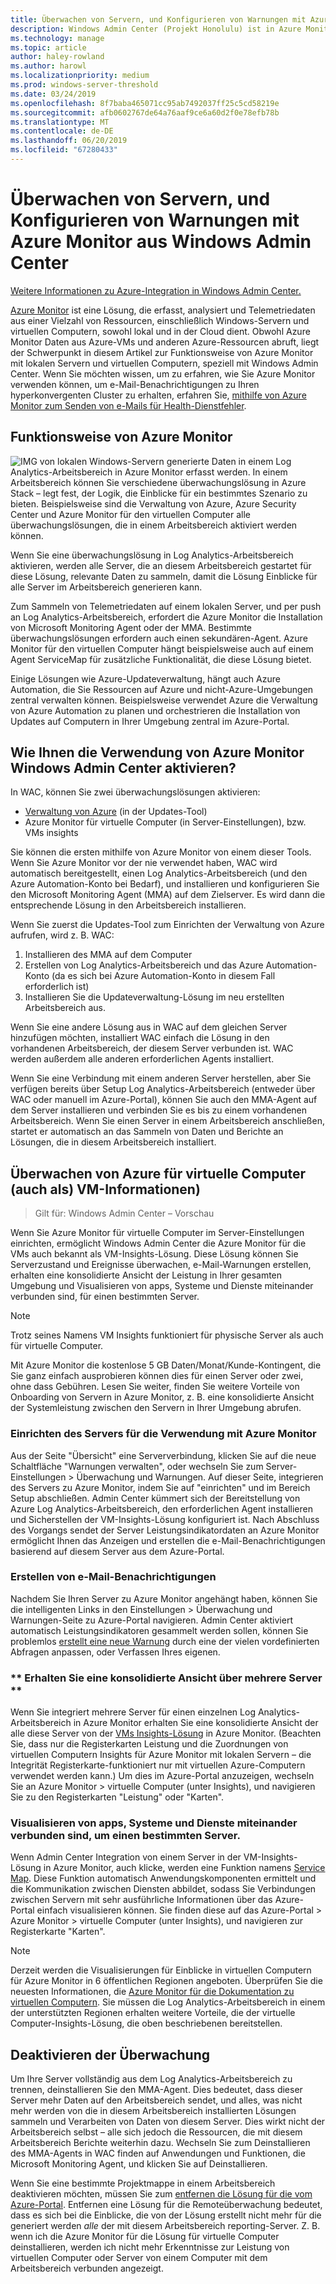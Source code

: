 ```yaml
---
title: Überwachen von Servern, und Konfigurieren von Warnungen mit Azure Monitor aus Windows Admin Center
description: Windows Admin Center (Projekt Honolulu) ist in Azure Monitor integriert.
ms.technology: manage
ms.topic: article
author: haley-rowland
ms.author: harowl
ms.localizationpriority: medium
ms.prod: windows-server-threshold
ms.date: 03/24/2019
ms.openlocfilehash: 8f7baba465071cc95ab7492037ff25c5cd58219e
ms.sourcegitcommit: afb0602767de64a76aaf9ce6a60d2f0e78efb78b
ms.translationtype: MT
ms.contentlocale: de-DE
ms.lasthandoff: 06/20/2019
ms.locfileid: "67280433"
---
```

# <a name="monitor-servers-and-configure-alerts-with-azure-monitor-from-windows-admin-center"></a>Überwachen von Servern, und Konfigurieren von Warnungen mit Azure Monitor aus Windows Admin Center

[Weitere Informationen zu Azure-Integration in Windows Admin Center.](../plan/azure-integration-options.md)

[Azure Monitor](https://docs.microsoft.com/azure/azure-monitor/overview) ist eine Lösung, die erfasst, analysiert und Telemetriedaten aus einer Vielzahl von Ressourcen, einschließlich Windows-Servern und virtuellen Computern, sowohl lokal und in der Cloud dient. Obwohl Azure Monitor Daten aus Azure-VMs und anderen Azure-Ressourcen abruft, liegt der Schwerpunkt in diesem Artikel zur Funktionsweise von Azure Monitor mit lokalen Servern und virtuellen Computern, speziell mit Windows Admin Center. Wenn Sie möchten wissen, um zu erfahren, wie Sie Azure Monitor verwenden können, um e-Mail-Benachrichtigungen zu Ihren hyperkonvergenten Cluster zu erhalten, erfahren Sie, [mithilfe von Azure Monitor zum Senden von e-Mails für Health-Dienstfehler](https://docs.microsoft.com/windows-server/storage/storage-spaces/configure-azure-monitor).

## <a name="how-does-azure-monitor-work"></a>Funktionsweise von Azure Monitor
![IMG](../media/azure-monitor-diagram.png) von lokalen Windows-Servern generierte Daten in einem Log Analytics-Arbeitsbereich in Azure Monitor erfasst werden. In einem Arbeitsbereich können Sie verschiedene überwachungslösung in Azure Stack – legt fest, der Logik, die Einblicke für ein bestimmtes Szenario zu bieten. Beispielsweise sind die Verwaltung von Azure, Azure Security Center und Azure Monitor für den virtuellen Computer alle überwachungslösungen, die in einem Arbeitsbereich aktiviert werden können. 

Wenn Sie eine überwachungslösung in Log Analytics-Arbeitsbereich aktivieren, werden alle Server, die an diesem Arbeitsbereich gestartet für diese Lösung, relevante Daten zu sammeln, damit die Lösung Einblicke für alle Server im Arbeitsbereich generieren kann. 

Zum Sammeln von Telemetriedaten auf einem lokalen Server, und per push an Log Analytics-Arbeitsbereich, erfordert die Azure Monitor die Installation von Microsoft Monitoring Agent oder der MMA. Bestimmte überwachungslösungen erfordern auch einen sekundären-Agent. Azure Monitor für den virtuellen Computer hängt beispielsweise auch auf einem Agent ServiceMap für zusätzliche Funktionalität, die diese Lösung bietet. 

Einige Lösungen wie Azure-Updateverwaltung, hängt auch Azure Automation, die Sie Ressourcen auf Azure und nicht-Azure-Umgebungen zentral verwalten können. Beispielsweise verwendet Azure die Verwaltung von Azure Automation zu planen und orchestrieren die Installation von Updates auf Computern in Ihrer Umgebung zentral im Azure-Portal.


## <a name="how-does-windows-admin-center-enable-you-to-use-azure-monitor"></a>Wie Ihnen die Verwendung von Azure Monitor Windows Admin Center aktivieren?

In WAC, können Sie zwei überwachungslösungen aktivieren:

- [Verwaltung von Azure](azure-update-management.md) (in der Updates-Tool)
- Azure Monitor für virtuelle Computer (in Server-Einstellungen), bzw. VMs insights

Sie können die ersten mithilfe von Azure Monitor von einem dieser Tools. Wenn Sie Azure Monitor vor der nie verwendet haben, WAC wird automatisch bereitgestellt, einen Log Analytics-Arbeitsbereich (und den Azure Automation-Konto bei Bedarf), und installieren und konfigurieren Sie den Microsoft Monitoring Agent (MMA) auf dem Zielserver. Es wird dann die entsprechende Lösung in den Arbeitsbereich installieren. 

Wenn Sie zuerst die Updates-Tool zum Einrichten der Verwaltung von Azure aufrufen, wird z. B. WAC:

1. Installieren des MMA auf dem Computer
2. Erstellen von Log Analytics-Arbeitsbereich und das Azure Automation-Konto (da es sich bei Azure Automation-Konto in diesem Fall erforderlich ist)
3. Installieren Sie die Updateverwaltung-Lösung im neu erstellten Arbeitsbereich aus.

Wenn Sie eine andere Lösung aus in WAC auf dem gleichen Server hinzufügen möchten, installiert WAC einfach die Lösung in den vorhandenen Arbeitsbereich, der diesem Server verbunden ist. WAC werden außerdem alle anderen erforderlichen Agents installiert.

Wenn Sie eine Verbindung mit einem anderen Server herstellen, aber Sie verfügen bereits über Setup Log Analytics-Arbeitsbereich (entweder über WAC oder manuell im Azure-Portal), können Sie auch den MMA-Agent auf dem Server installieren und verbinden Sie es bis zu einem vorhandenen Arbeitsbereich. Wenn Sie einen Server in einem Arbeitsbereich anschließen, startet er automatisch an das Sammeln von Daten und Berichte an Lösungen, die in diesem Arbeitsbereich installiert.

## <a name="azure-monitor-for-virtual-machines-aka-virtual-machine-insights"></a>Überwachen von Azure für virtuelle Computer (auch als) VM-Informationen)
>Gilt für: Windows Admin Center – Vorschau

Wenn Sie Azure Monitor für virtuelle Computer im Server-Einstellungen einrichten, ermöglicht Windows Admin Center die Azure Monitor für die VMs auch bekannt als VM-Insights-Lösung. Diese Lösung können Sie Serverzustand und Ereignisse überwachen, e-Mail-Warnungen erstellen, erhalten eine konsolidierte Ansicht der Leistung in Ihrer gesamten Umgebung und Visualisieren von apps, Systeme und Dienste miteinander verbunden sind, für einen bestimmten Server.

> [!NOTE]
> Trotz seines Namens VM Insights funktioniert für physische Server als auch für virtuelle Computer.

Mit Azure Monitor die kostenlose 5 GB Daten/Monat/Kunde-Kontingent, die Sie ganz einfach ausprobieren können dies für einen Server oder zwei, ohne dass Gebühren. Lesen Sie weiter, finden Sie weitere Vorteile von Onboarding von Servern in Azure Monitor, z. B. eine konsolidierte Ansicht der Systemleistung zwischen den Servern in Ihrer Umgebung abrufen.

### <a name="set-up-your-server-for-use-with-azure-monitor"></a>**Einrichten des Servers für die Verwendung mit Azure Monitor**

Aus der Seite "Übersicht" eine Serververbindung, klicken Sie auf die neue Schaltfläche "Warnungen verwalten", oder wechseln Sie zum Server-Einstellungen > Überwachung und Warnungen. Auf dieser Seite, integrieren des Servers zu Azure Monitor, indem Sie auf "einrichten" und im Bereich Setup abschließen. Admin Center kümmert sich der Bereitstellung von Azure Log Analytics-Arbeitsbereich, den erforderlichen Agent installieren und Sicherstellen der VM-Insights-Lösung konfiguriert ist. Nach Abschluss des Vorgangs sendet der Server Leistungsindikatordaten an Azure Monitor ermöglicht Ihnen das Anzeigen und erstellen die e-Mail-Benachrichtigungen basierend auf diesem Server aus dem Azure-Portal.

### <a name="create-email-alerts"></a>**Erstellen von e-Mail-Benachrichtigungen**

Nachdem Sie Ihren Server zu Azure Monitor angehängt haben, können Sie die intelligenten Links in den Einstellungen > Überwachung und Warnungen-Seite zu Azure-Portal navigieren. Admin Center aktiviert automatisch Leistungsindikatoren gesammelt werden sollen, können Sie problemlos [erstellt eine neue Warnung](https://docs.microsoft.com/azure/azure-monitor/platform/alerts-log) durch eine der vielen vordefinierten Abfragen anpassen, oder Verfassen Ihres eigenen.

### <a name="get-a-consolidated-view-across-multiple-servers-"></a>** Erhalten Sie eine konsolidierte Ansicht über mehrere Server **

Wenn Sie integriert mehrere Server für einen einzelnen Log Analytics-Arbeitsbereich in Azure Monitor erhalten Sie eine konsolidierte Ansicht der alle diese Server von der [VMs Insights-Lösung](https://docs.microsoft.com/azure/azure-monitor/insights/vminsights-overview) in Azure Monitor.  (Beachten Sie, dass nur die Registerkarten Leistung und die Zuordnungen von virtuellen Computern Insights für Azure Monitor mit lokalen Servern – die Integrität Registerkarte-funktioniert nur mit virtuellen Azure-Computern verwendet werden kann.) Um dies im Azure-Portal anzuzeigen, wechseln Sie an Azure Monitor > virtuelle Computer (unter Insights), und navigieren Sie zu den Registerkarten "Leistung" oder "Karten".

### <a name="visualize-apps-systems-and-services-connected-to-a-given-server"></a>**Visualisieren von apps, Systeme und Dienste miteinander verbunden sind, um einen bestimmten Server.**

Wenn Admin Center Integration von einem Server in der VM-Insights-Lösung in Azure Monitor, auch klicke, werden eine Funktion namens [Service Map](https://docs.microsoft.com/azure/azure-monitor/insights/service-map). Diese Funktion automatisch Anwendungskomponenten ermittelt und die Kommunikation zwischen Diensten abbildet, sodass Sie Verbindungen zwischen Servern mit sehr ausführliche Informationen über das Azure-Portal einfach visualisieren können. Sie finden diese auf das Azure-Portal > Azure Monitor > virtuelle Computer (unter Insights), und navigieren zur Registerkarte "Karten".

> [!NOTE]
> Derzeit werden die Visualisierungen für Einblicke in virtuellen Computern für Azure Monitor in 6 öffentlichen Regionen angeboten.  Überprüfen Sie die neuesten Informationen, die [Azure Monitor für die Dokumentation zu virtuellen Computern](https://docs.microsoft.com/azure/azure-monitor/insights/vminsights-onboard#log-analytics).  Sie müssen die Log Analytics-Arbeitsbereich in einem der unterstützten Regionen erhalten weitere Vorteile, die der virtuelle Computer-Insights-Lösung, die oben beschriebenen bereitstellen.

## <a name="disabling-monitoring"></a>Deaktivieren der Überwachung

Um Ihre Server vollständig aus dem Log Analytics-Arbeitsbereich zu trennen, deinstallieren Sie den MMA-Agent. Dies bedeutet, dass dieser Server mehr Daten auf den Arbeitsbereich sendet, und alles, was nicht mehr werden von die in diesem Arbeitsbereich installierten Lösungen sammeln und Verarbeiten von Daten von diesem Server. Dies wirkt nicht der Arbeitsbereich selbst – alle sich jedoch die Ressourcen, die mit diesem Arbeitsbereich Berichte weiterhin dazu. Wechseln Sie zum Deinstallieren des MMA-Agents in WAC finden auf Anwendungen und Funktionen, die Microsoft Monitoring Agent, und klicken Sie auf Deinstallieren.

Wenn Sie eine bestimmte Projektmappe in einem Arbeitsbereich deaktivieren möchten, müssen Sie zum [entfernen die Lösung für die vom Azure-Portal](https://docs.microsoft.com/azure/azure-monitor/insights/solutions#remove-a-management-solution). Entfernen eine Lösung für die Remoteüberwachung bedeutet, dass es sich bei die Einblicke, die von der Lösung erstellt nicht mehr für die generiert werden _alle_ der mit diesem Arbeitsbereich reporting-Server. Z. B. wenn ich die Azure Monitor für die Lösung für virtuelle Computer deinstallieren, werden ich nicht mehr Erkenntnisse zur Leistung von virtuellen Computer oder Server von einem Computer mit dem Arbeitsbereich verbunden angezeigt.